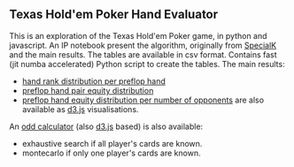 ## Texas Hold'em Poker Hand Evaluator ##

This is an exploration of the Texas Hold'em Poker game, in python and javascript.
An IP notebook present the algorithm, originally from [SpecialK](http://specialk-coding.blogspot.fr/2010/04/texas-holdem-7-card-evaluator_23.html) and the main results.
The tables are available in csv format.
Contains fast (jit numba accelerated) Python script to create the tables.
The main results:
+ [hand rank distribution per preflop hand](http://oscar6echo.github.io/Poker2/viz/one_preflop_hand/index.html)
+ [preflop hand pair equity distribution](http://oscar6echo.github.io/Poker2/viz/two_preflop_hand/index.html)
+ [preflop hand equity distribution per number of opponents](http://oscar6echo.github.io/Poker2/viz/one_preflop_hand_montecarlo/index.html)
are also available as [d3.js](www.d3js.org) visualisations.

An [odd calculator](http://oscar6echo.github.io/Poker2/viz/game/index.html) (also [d3.js](www.d3js.org) based) is also available:
+ exhaustive search if all player's cards are known.
+ montecarlo if only one player's cards are known.

